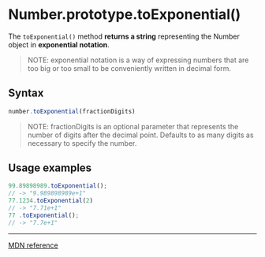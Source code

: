 # Number.prototype.toExponential()

The `toExponential()` method **returns a string** representing the Number object in **exponential notation**.

>NOTE: exponential notation is a way of expressing numbers that are too big or too small to be conveniently written in decimal form.

## Syntax 

```js 
number.toExponential(fractionDigits)
```

>NOTE: fractionDigits is an optional parameter that represents the number of digits after the decimal point. Defaults to as many digits as necessary to specify the number.

## Usage examples
```js
99.89898989.toExponential();
// -> "9.989898989e+1"
77.1234.toExponential(2)
// -> "7.71e+1"
77 .toExponential();
// -> "7.7e+1"
```

---

[MDN reference](https://developer.mozilla.org/en-US/docs/Web/JavaScript/Reference/Global_Objects/Number/toExponential)